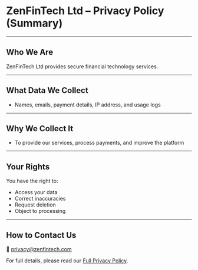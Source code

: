 # ZenFinTech Ltd – Privacy Policy (Summary)

---

## Who We Are  
ZenFinTech Ltd provides secure financial technology services.

---

## What Data We Collect  
- Names, emails, payment details, IP address, and usage logs

---

## Why We Collect It  
- To provide our services, process payments, and improve the platform

---

## Your Rights  
You have the right to:
- Access your data
- Correct inaccuracies
- Request deletion
- Object to processing

---

## How to Contact Us  
📧 privacy@zenfintech.com

For full details, please read our [Full Privacy Policy](#).
